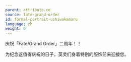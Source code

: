 ```yaml
---
parent: attribute.ce
source: fate-grand-order
id: formal-portrait-ushiwakamaru
language: zh
weight: 0
---
```


庆祝「Fate/Grand Order」二周年！！

为纪念这值得庆祝的日子，英灵们身着特别的服饰前来迎接您。

